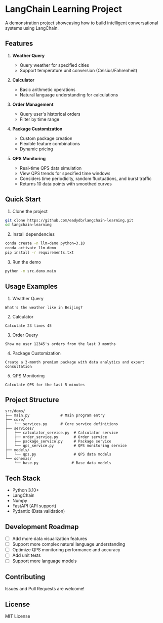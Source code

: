 # LangChain Learning Project

A demonstration project showcasing how to build intelligent conversational systems using LangChain.

## Features

1. **Weather Query**
   - Query weather for specified cities
   - Support temperature unit conversion (Celsius/Fahrenheit)

2. **Calculator**
   - Basic arithmetic operations
   - Natural language understanding for calculations

3. **Order Management**
   - Query user's historical orders
   - Filter by time range

4. **Package Customization**
   - Custom package creation
   - Flexible feature combinations
   - Dynamic pricing

5. **QPS Monitoring**
   - Real-time QPS data simulation
   - View QPS trends for specified time windows
   - Considers time periodicity, random fluctuations, and burst traffic
   - Returns 10 data points with smoothed curves

## Quick Start

1. Clone the project
```bash
git clone https://github.com/eadydb/langchain-learning.git
cd langchain-learning
```

2. Install dependencies
```bash
conda create -n llm-demo python=3.10
conda activate llm-demo
pip install -r requirements.txt
```

3. Run the demo
```bash
python -m src.demo.main
```

## Usage Examples

1. Weather Query
```
What's the weather like in Beijing?
```

2. Calculator
```
Calculate 23 times 45
```

3. Order Query
```
Show me user 12345's orders from the last 3 months
```

4. Package Customization
```
Create a 3-month premium package with data analytics and expert consultation
```

5. QPS Monitoring
```
Calculate QPS for the last 5 minutes
```

## Project Structure

```
src/demo/
├── main.py              # Main program entry
├── core/
│   └── services.py      # Core service definitions
├── services/
│   ├── calculator_service.py  # Calculator service
│   ├── order_service.py       # Order service
│   ├── package_service.py     # Package service
│   └── qps_service.py         # QPS monitoring service
├── models/
│   └── qps.py                 # QPS data models
└── schemas/
    └── base.py               # Base data models
```

## Tech Stack

- Python 3.10+
- LangChain
- Numpy
- FastAPI (API support)
- Pydantic (Data validation)

## Development Roadmap

- [ ] Add more data visualization features
- [ ] Support more complex natural language understanding
- [ ] Optimize QPS monitoring performance and accuracy
- [ ] Add unit tests
- [ ] Support more language models

## Contributing

Issues and Pull Requests are welcome!

## License

MIT License
